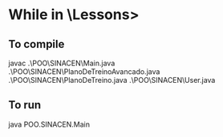 # While in \Lessons>

## To compile 
javac .\POO\SINACEN\Main.java .\POO\SINACEN\PlanoDeTreinoAvancado.java .\POO\SINACEN\PlanoDeTreino.java .\POO\SINACEN\User.java

## To run
java POO.SINACEN.Main
